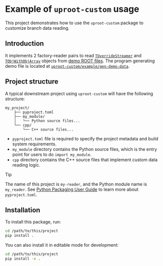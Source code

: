 # Example of `uproot-custom` usage

This project demonstrates how to use the `uproot-custom` package to customize branch data reading.

## Introduction

It implements 2 factory-reader pairs to read [`TOverrideStreamer`](https://github.com/mrzimu/uproot-custom/blob/main/example/gen-demo-data/include/TOverrideStreamer.hh) and [`TObjWithObjArray`](https://github.com/mrzimu/uproot-custom/blob/main/example/gen-demo-data/include/TObjInObjArray.hh) objects from [demo ROOT files](https://github.com/mrzimu/uproot-custom/blob/main/tests/test-data.root). The program generating demo file is located at [`uproot-custom/example/gen-demo-data`](https://github.com/mrzimu/uproot-custom/tree/main/example/gen-demo-data).

## Project structure

A typical downstream project using `uproot-custom` will have the following structure:

```
my_project/
    ├── pyproject.toml
    ├── my_module/
    │   └── Python source files...
    └── cpp/
        └── C++ source files...

```

- `pyproject.toml` file is required to specify the project metadata and build system requirements.
- `my_module` directory contains the Python source files, which is the entry point for users to do `import my_module`. 
- `cpp` directory contains the C++ source files that implement custom data reading logic.

> [!TIP]
> The name of this project is `my-reader`, and the Python module name is `my_reader`. See [Python Packaging User Guide](https://packaging.python.org/en/latest/guides/writing-pyproject-toml/) to learn more about `pyproject.toml`.

## Installation

To install this package, run:

```bash
cd /path/to/this/project
pip install .
```

You can also install it in editable mode for development:

```bash
cd /path/to/this/project
pip install -e .
```
